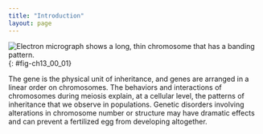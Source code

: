 ```yaml
---
title: "Introduction"
layout: page
---
```



<?cnx.eoc class="summary" title="Sections Summary"?>

<?cnx.eoc class="art-exercise" title="Art Connections"?>

<?cnx.eoc class="multiple-choice" title="Multiple Choice"?>

<?cnx.eoc class="free-response" title="Free Response"?>

 ![Electron micrograph shows a long, thin chromosome that has a banding pattern.](../resources/Figure_13_00_01.jpg "Chromosomes are threadlike nuclear structures consisting of DNA and proteins that serve as the repositories for genetic information. The chromosomes depicted here were isolated from a fruit fly&#x2019;s salivary gland, stained with dye, and visualized under a microscope. Akin to miniature bar codes, chromosomes absorb different dyes to produce characteristic banding patterns, which allows for their routine identification. (credit: modification of work by &#x201C;LPLT&#x201D;/Wikimedia Commons; scale-bar data from Matt Russell)"){: #fig-ch13_00_01}

The gene is the physical unit of inheritance, and genes are arranged in a linear order on chromosomes. The behaviors and interactions of chromosomes during meiosis explain, at a cellular level, the patterns of inheritance that we observe in populations. Genetic disorders involving alterations in chromosome number or structure may have dramatic effects and can prevent a fertilized egg from developing altogether.

